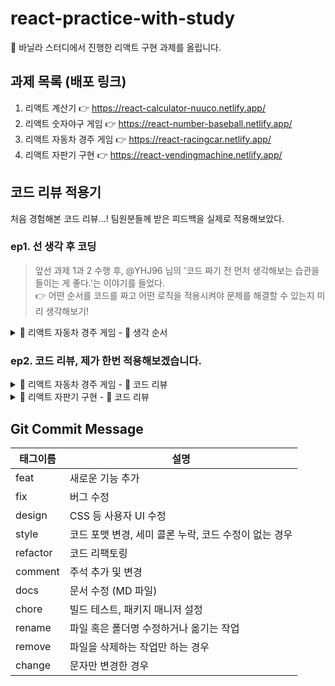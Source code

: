 # react-practice-with-study
🍌 바닐라 스터디에서 진행한 리액트 구현 과제를 올립니다.

## 과제 목록 (배포 링크)
1. 리액트 계산기  👉 https://react-calculator-nuuco.netlify.app/
1. 리액트 숫자야구 게임  👉 https://react-number-baseball.netlify.app/
1. 리액트 자동차 경주 게임  👉 https://react-racingcar.netlify.app/
1. 리액트 자판기 구현  👉 https://react-vendingmachine.netlify.app/

## 코드 리뷰 적용기
처음 경험해본 코드 리뷰...! 팀원분들께 받은 피드백을 실제로 적용해보았다.
### ep1. 선 생각 후 코딩
> 앞선 과제 1과 2 수행 후, @YHJ96 님의 '코드 짜기 전 먼저 생각해보는 습관을 들이는 게 좋다.'는 이야기를 들었다.       
> 👉 어떤 순서를 코드를 짜고 어떤 로직을 적용시켜야 문제를 해결할 수 있는지 미리 생각해보기!
<details>
<summary> 🚗 리액트 자동차 경주 게임 - 🧩 생각 순서</summary>
<div markdown="1">
<br/>

**👉 처음에는 그냥 사용자가 다 규칙에 맞춰서 제대로 입력했을 때만 생각하자!**
1. 우선 필요한 state 를 파악한다.
2. 기본적으로 input 창이 두 개니까 각각 state 로 필요하겠지? 그리고 실행결과를 보여주는 state 도 필요.
3. 자동차 이름 state 와 시도할 횟수 state, 그리고 실행 결과 state 를 만든다. (carsInput, tryNum, result)
3. 앞의 두 state를 바탕으로 입력값을 받아와서 state에 저장해주는 로직(이벤트핸들러)을 먼저 짜면 되겠구나. 예외처리는 나중에 생각.
4. 각 버튼도 필요한 기능이 있으니 해당하는 이벤트핸들러를 만들어줘야겠네...    
   a) 자동차 이름 확인 버튼     
    -> 클릭했을 때, 입력값 유효성 검사해주면 되겠다. alert 창 띄우기    
    -> 에외처리니까 나중에 구현하자...     
   b) 시도할 횟수 확인 버튼       
   -> 클릭했을 때, 유효한 수인지 검사하고(alert 창 띄워주기) 유효하면 경주를 실행하자.   
   -> 예외처리는 나중에 한다 치고 일단 버튼 클릭시 경주 실행하게만 만들어 놓자...
5. 두 값을 이용해 경주를 하는 함수를 만든다. 경주 함수의 로직은 이 정도면 되겠지?   
   a) 자동자 이름을 쉼표 기준으로 나눠서 배열로 만들어준다.    
   ->  바로 객체로 만들면 입력 순서에 따라 결과값이 나오지 않음. (b, a, 12 하면 12, a, b 순서로 나옴)   
   b) 그 배열의 요소를 키로 하는 객체를 만들어 준다.   
   c) 시도 횟수 만큼 for 문을 돈다.     
   d) 각 자동차가 랜덤함수를 돌려 4이상이 나오면 해당 자동차를 키로 하는 값에 +1   
   e) 한 횟수 시도할 때마다의 객체 값을 실행 결과를 따로 저장해둔다.    
   f) for 문이 끝나면 이제 객체에는 최종결과가 담겨있다. 이 최종결과로 우승자를 뽑는다.      
   g) 각 횟수별 결과 + 우승 결과를 result 에 저장해야지.
6. result 가 다 나왔으니까 return 부분에 이 result를 보여주면 되겠다.

    **---- 예외 처리 ----**
7. 자동차 이름 예외처리를 한다.    
  -> 일단, split(,)로 배열어 담아오고 각 요소를 검사한다.   
  -> 빈 값이 있는지, 공백이 있는지, 5자를 초과하는지
8. 시도할 횟수 예외처리를 한다.    
  -> 0이나 음수면 alert     
  -> 자동차 이름이 유효성 검사를 통과 못했으면 alert (아... 유효성 검사 통과 여부 저장하는 state 도 필요하겠네....)
9. 자동차 이름이 유효성 검사 통과했는지 여부 저장하는 state를 만든다. (isValid)
10. 자동차 이름 확인 버튼 클릭시 유효성 검사 통과한 경우만 경주 실행.


**🤔❓ 고민 거리**
1) 자동차 이름 state를 문자열로 넣어줘야 좋을까, 배열을 넣어줘야 좋을까? 
  input 값을 받아오는 state는 정제해서 넣는게 좋은가 아님 그냥 넣고 쓸 때 상황맞춰 정제? 
2) 나는 input 태그에 value 값을 꼭 넣어주는데, 다른 사람도 넣어주는지, 이게 꼭 필요한건지 다른 사람 코드 확인해보자.
3) 어떤 이벤트에서 어떤 처리를 해줘하는지 헷갈린다. 좀 기획 부분이긴 한데...     
   -> 입력할 때 잘못 입력시 바로 alert가 좋을까, 확인 버튼 누른 뒤 alert가 좋을까?
4) 처음에는 result를 개행문자를 넣은 문자열로 세팅해서 {result}로 한번에 보여주려 했다.     
   -> 하지만 개행문자가 html 에서는 출력되지 않았다. 한줄로만 나옴...      
   -> `<pre>{result}</pre>` 로 넣으면 줄바꿈은 되나, 폰트 느낌이 달라져서 기각      
   -> 그래서 result를 배열로 만들고 map을 돌려 각 문자열을 `<span>{item}<br/></span>` 으로 출력 함.     
   -> 더 좋은 방법은 없을까?      
   ==> 해결 : css 로 white-space : pre 를 주면 폰트가 달라지지 않고 개행문자가 적용된다!        
   ===> 이렇게 `<p style={{whiteSpace:"pre"}} >`(개행문자 & 연속공백 인식) or pre-line(개행문자만 인식, 연속공백은 하나로 인식)
5) result를 map으로 뿌려줄 때, 키에 인덱스 말고 달리 줄게 있나...?   
    ===> npm 의 nanoid, shortid 모듈 다운받아 사용. 유니크한 아이디값을 사용할 수 있다. 하지만 이 문제의 경우 매번 값이 바뀌니 어차피 결과 전체를 리랜더해야해서 idx로 넣어주었다.
    ```bash
    $ npm i shortid
    ```
    ```jsx
    import shortid from 'shortid';

    ...
    //적용
    shortid.generate();  
    //ex) o5I6xwNG6j
    ```
</div>
</details>

### ep2. 코드 리뷰, 제가 한번 적용해보겠습니다. 
<details>
<summary> 🚗 리액트 자동차 경주 게임 - 🍌 코드 리뷰</summary>
<div markdown="1">

1. handleCarsBtn 핸들러를 더 최적화 시키면 좋을 것 같다.   
   - 처음에 setIsValid(false) 로 하고 예외처리에서 걸리면 return 해버리고 걸리지 않으면 맨 마지막에 setIsValid(false) 해주면 코드를 더 줄일 수 있다.
   - 또한 alert 와 return 문은 합칠 수 있다. `return alert(...)` 이렇게.
   - 아니면 정규표현식을 써서 더 간략하게 예외처리 해줄 수 있지 않을까?
   - 💻 이전 코드
      ```jsx
      //car 종류 입력 확인 버튼 핸들러
      const handleCarsBtn = (e) => {
         e.preventDefault();
         const tmp = carsInput.split(',');
         setIsValid(true);
         for(let car of tmp) {
            if(car === '') {
               alert('빈 이름이 있습니다.');
               setIsValid(false);
               return;
            }else if(car.includes(' ')) {
               alert('공백을 포함할 수 없습니다.');
               setIsValid(false);
               return;
            }else if(car.length > 5) {
               alert('이름은 5자 이하만 가능합니다.');
               setIsValid(false);
               return;
            }
         }
      }
      ```
   - 💻 리뷰 반영 1
      ```jsx
      //car 종류 입력 확인 버튼 핸들러
      const handleCarsBtn = (e) => {
         e.preventDefault();
         const tmp = carsInput.split(',');
         setIsValid(false);
         for(let car of tmp) {
            if(car === '') {
               return alert('빈 이름이 있습니다.');
            }else if(car.includes(' ')) {
               return alert('공백을 포함할 수 없습니다.');
            }else if(car.length > 5) {
               return alert('이름은 5자 이하만 가능합니다.');
            }
         }
         setIsValid(true);
      }
      ``` 
   - 💻 리뷰 반영 2 : 정규 표현식 사용
      ```jsx
      //car 종류 입력 확인 버튼 핸들러
      const handleCarsBtn = (e) => {
         e.preventDefault();
         const tmp = carsInput.split(',');
         const regex = /^[^\s]{1,5}$/;
         setIsValid(false);
         for(let car of tmp) {
            if(!regex.test(car)) {
               return alert("이름은 공백 미포함 1 ~ 5자 사이여야 합니다.");
            }
         }
         setIsValid(true);
      }
      ```

1. 중첩 for 문과 중첩 if 사용으로 가독성이 안 좋다.
   - 중첩이 많아지는 부분은 따로 함수로 빼도 될 것 같다.
   - 💻 이전 코드
      ```jsx
      const tryArr = [];
      let max = 0; //우승자를 뽑기위해 최댓값 구하기
      for(let i = 1; i <= tryNum; i++) {
         for(let car in carsObj) {
            const randomNumber = Random.pickNumberInRange(1, 9);
            if(randomNumber >= 4) {
               carsObj[car] += 1;
               if(max < carsObj[car]) {
                  max = carsObj[car];
               }
            }
         }
         tryArr.push(...createTryMsg(carsArr, carsObj));
         tryArr.push('\n');
      }
      ```
   - 💻 리뷰 반영
      ```jsx
      const tryArr = [];
      for(let i = 1; i <= tryNum; i++) {
         tryOneRace(carsObj);
         tryArr.push(...createTryMsg(carsArr, carsObj));
         tryArr.push('\n');
      }

      ...
      //최댓값 구하는 로직은 마지막 시도가 끝난 뒤 실행
      let max = Math.max(...Object.values(carsObj));
      ...

      //1회 경주 실행 함수
      const tryOneRace = (carsObj) => {
         for(let car in carsObj) {
            const randomNumber = Random.pickNumberInRange(1, 9);
            if(randomNumber >= 4) {
               carsObj[car] += 1;
            }
         }
      }
      ```

</div>
</details>
<details>
<summary> 🥫 리액트 자판기 구현 - 🍌 코드 리뷰</summary>
<div markdown="1">

1. props의 undefined 처리는 props를 구조분해 할당으로 가져오는 부분에서 기본값 처리를 해주면 된다.
    - 리뷰 반영 전
        ```javascript
        //Management.jsx
        {/* products && 를 넣어주지 않으면 'map' undefined 가 뜬다. (테스트에서만) */}
        {/* 첫 렌더링시 products에 데이터가 안들어와서 undefined 일때 map 메서드를 써서 발생하는 오류 */}
        {products && products.map((el, idx) => (
        <tr key={idx}>
            <td>{el.product}</td>
            <td>{el.price}</td>
            <td>{el.count}</td>
        </tr>
        ))}
        ```
    - 리뷰 반영 후
        ```javascript
        ///Management.jsx
        function Management({products = [], setProducts}) { //기본값 처리
            ...
            {products.map((el, idx) => (
                <tr key={idx}>
                    <td>{el.product}</td>
                    <td>{el.price}</td>
                    <td>{el.count}</td>
                </tr>
            ))}
        }
        ```
1. `e.target.reset()` 을 사용하면 입력폼을 초기화 시킬 수 있다. 버튼 누른 후 값이 남아있지 않게 하기위해 사용하면 좋다.   
    => 입력값을 받아오는 이벤트 핸들러의 하단에 `e.target.reset()` 를 추가해주었다.

</div>
</details>


## Git Commit Message

| 태그이름    | 설명                                                  |
| ----------- | -----------------------------------------------------|
| feat     | 새로운 기능 추가                                      |
| fix      | 버그 수정                                             |
| design   | CSS 등 사용자 UI 수정                                 |
| style    | 코드 포맷 변경, 세미 콜론 누락, 코드 수정이 없는 경우 |
| refactor | 코드 리팩토링                                         |
| comment  | 주석 추가 및 변경                                    |
| docs     | 문서 수정 (MD 파일)                                  | 
| chore    | 빌드 테스트, 패키지 매니저 설정                      |
| rename   | 파일 혹은 폴더명 수정하거나 옮기는 작업               |
| remove   | 파일을 삭제하는 작업만 하는 경우                     |
| change   | 문자만 변경한 경우                                  |


